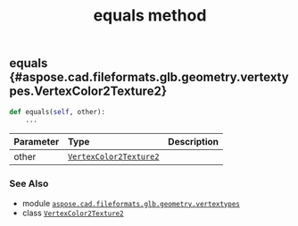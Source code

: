 ﻿---
title: equals method
second_title: Aspose.CAD for Python via .NET API References
description: 
type: docs
weight: 40
url: /python-net/aspose.cad.fileformats.glb.geometry.vertextypes/vertexcolor2texture2/equals/
is_root: false
---

## equals {#aspose.cad.fileformats.glb.geometry.vertextypes.VertexColor2Texture2}





```python
def equals(self, other):
    ...
```


| Parameter | Type | Description |
| :- | :- | :- |
| other | [`VertexColor2Texture2`](/cad/python-net/aspose.cad.fileformats.glb.geometry.vertextypes/vertexcolor2texture2) |  |



### See Also
* module [`aspose.cad.fileformats.glb.geometry.vertextypes`](../../)
* class [`VertexColor2Texture2`](/cad/python-net/aspose.cad.fileformats.glb.geometry.vertextypes/vertexcolor2texture2)
